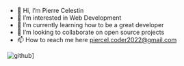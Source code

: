 - 👋 Hi, I’m Pierre Celestin
- 👀 I’m interested in Web Development
- 🌱 I’m currently learning how to be a great developer
- 💞️ I’m looking to collaborate on open source projects
- 📫 How to reach me here piercel.coder2022@gmail.com

<!---
Piercel2022/Piercel2022 is a ✨ special ✨ repository because its `README.md` (this file) appears on your GitHub profile.
You can click the Preview link to take a look at your changes.
--->
![github](https://img.shields.io/badge/GitHub-000000?style=for-the-badge&logo=GitHub&logoColor=white)]
